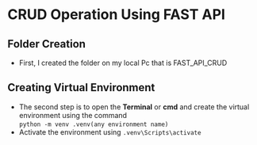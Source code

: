 # CRUD Operation Using FAST API

## Folder Creation
- First, I created the folder on my local Pc that is FAST_API_CRUD

## Creating Virtual Environment
- The second step is to open the **Terminal** or **cmd** and create the virtual environment using the command \
`python -m venv .venv(any environment name)`
- Activate the environment using `.venv\Scripts\activate`